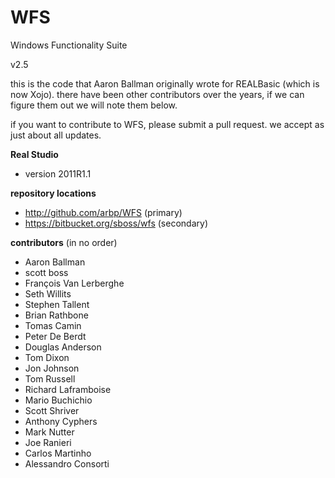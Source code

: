 WFS
===

Windows Functionality Suite

v2.5

this is the code that Aaron Ballman originally wrote for REALBasic (which is now Xojo).  there have been other contributors over the years, if we can figure them out we will note them below.

if you want to contribute to WFS, please submit a pull request.  we accept as just about all updates.


**Real Studio**

* version 2011R1.1

**repository locations**

* http://github.com/arbp/WFS (primary)
* https://bitbucket.org/sboss/wfs (secondary)

**contributors** (in no order)

* Aaron Ballman
* scott boss
* François Van Lerberghe
* Seth Willits
* Stephen Tallent
* Brian Rathbone
* Tomas Camin
* Peter De Berdt
* Douglas Anderson
* Tom Dixon
* Jon Johnson
* Tom Russell
* Richard Laframboise
* Mario Buchichio
* Scott Shriver
* Anthony Cyphers
* Mark Nutter
* Joe Ranieri
* Carlos Martinho
* Alessandro Consorti

